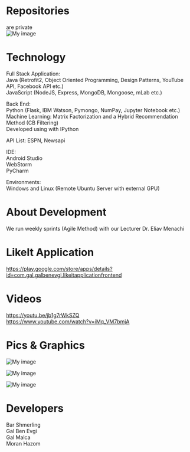 # Repositories
are private    
![My image](http://i64.tinypic.com/rkzk0n.png)     

# Technology   
Full Stack Application:      
Java (Retrofit2, Object Oriented Programming, Design Patterns, YouTube API, Facebook API etc.)      
JavaScript (NodeJS, Express, MongoDB, Mongoose, mLab etc.)

Back End:  
Python (Flask, IBM Watson, Pymongo, NumPay, Jupyter Notebook etc.)     
Machine Learning: Matrix Factorization and a Hybrid Recommendation Method (CB Filtering)     
Developed using with IPython
   
API List: ESPN, Newsapi     

IDE:   
Android Studio   
WebStorm  
PyCharm

Environments:      
Windows and Linux (Remote Ubuntu Server with external GPU)        

# About Development
We run weekly sprints (Agile Method) with our Lecturer Dr. Eliav Menachi

# LikeIt Application
https://play.google.com/store/apps/details?id=com.gal.galbenevgi.likeitapplicationfrontend

# Videos
https://youtu.be/jb1g7rWkSZQ    
https://www.youtube.com/watch?v=iMq_VM7bmjA   
   

# Pics & Graphics
![My image](http://i68.tinypic.com/21ct8p2.png)
  
![My image](http://i64.tinypic.com/aemb8h.png)

![My image](http://i66.tinypic.com/2dgs3z5.png)


# Developers
Bar Shmerling  
Gal Ben Evgi  
Gal Malca  
Moran Hazom  
